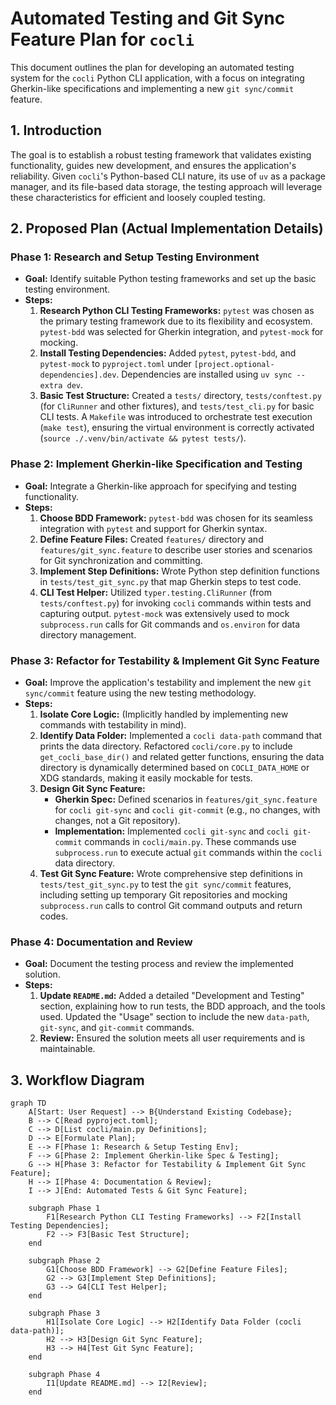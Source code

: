 # Automated Testing and Git Sync Feature Plan for `cocli`

This document outlines the plan for developing an automated testing system for the `cocli` Python CLI application, with a focus on integrating Gherkin-like specifications and implementing a new `git sync/commit` feature.

## 1. Introduction

The goal is to establish a robust testing framework that validates existing functionality, guides new development, and ensures the application's reliability. Given `cocli`'s Python-based CLI nature, its use of `uv` as a package manager, and its file-based data storage, the testing approach will leverage these characteristics for efficient and loosely coupled testing.

## 2. Proposed Plan (Actual Implementation Details)

### Phase 1: Research and Setup Testing Environment

*   **Goal:** Identify suitable Python testing frameworks and set up the basic testing environment.
*   **Steps:**
    1.  **Research Python CLI Testing Frameworks:** `pytest` was chosen as the primary testing framework due to its flexibility and ecosystem. `pytest-bdd` was selected for Gherkin integration, and `pytest-mock` for mocking.
    2.  **Install Testing Dependencies:** Added `pytest`, `pytest-bdd`, and `pytest-mock` to `pyproject.toml` under `[project.optional-dependencies].dev`. Dependencies are installed using `uv sync --extra dev`.
    3.  **Basic Test Structure:** Created a `tests/` directory, `tests/conftest.py` (for `CliRunner` and other fixtures), and `tests/test_cli.py` for basic CLI tests. A `Makefile` was introduced to orchestrate test execution (`make test`), ensuring the virtual environment is correctly activated (`source ./.venv/bin/activate && pytest tests/`).

### Phase 2: Implement Gherkin-like Specification and Testing

*   **Goal:** Integrate a Gherkin-like approach for specifying and testing functionality.
*   **Steps:**
    1.  **Choose BDD Framework:** `pytest-bdd` was chosen for its seamless integration with `pytest` and support for Gherkin syntax.
    2.  **Define Feature Files:** Created `features/` directory and `features/git_sync.feature` to describe user stories and scenarios for Git synchronization and committing.
    3.  **Implement Step Definitions:** Wrote Python step definition functions in `tests/test_git_sync.py` that map Gherkin steps to test code.
    4.  **CLI Test Helper:** Utilized `typer.testing.CliRunner` (from `tests/conftest.py`) for invoking `cocli` commands within tests and capturing output. `pytest-mock` was extensively used to mock `subprocess.run` calls for Git commands and `os.environ` for data directory management.

### Phase 3: Refactor for Testability & Implement Git Sync Feature

*   **Goal:** Improve the application's testability and implement the new `git sync/commit` feature using the new testing methodology.
*   **Steps:**
    1.  **Isolate Core Logic:** (Implicitly handled by implementing new commands with testability in mind).
    2.  **Identify Data Folder:** Implemented a `cocli data-path` command that prints the data directory. Refactored `cocli/core.py` to include `get_cocli_base_dir()` and related getter functions, ensuring the data directory is dynamically determined based on `COCLI_DATA_HOME` or XDG standards, making it easily mockable for tests.
    3.  **Design Git Sync Feature:**
        *   **Gherkin Spec:** Defined scenarios in `features/git_sync.feature` for `cocli git-sync` and `cocli git-commit` (e.g., no changes, with changes, not a Git repository).
        *   **Implementation:** Implemented `cocli git-sync` and `cocli git-commit` commands in `cocli/main.py`. These commands use `subprocess.run` to execute actual `git` commands within the `cocli` data directory.
    4.  **Test Git Sync Feature:** Wrote comprehensive step definitions in `tests/test_git_sync.py` to test the `git sync/commit` features, including setting up temporary Git repositories and mocking `subprocess.run` calls to control Git command outputs and return codes.

### Phase 4: Documentation and Review

*   **Goal:** Document the testing process and review the implemented solution.
*   **Steps:**
    1.  **Update `README.md`:** Added a detailed "Development and Testing" section, explaining how to run tests, the BDD approach, and the tools used. Updated the "Usage" section to include the new `data-path`, `git-sync`, and `git-commit` commands.
    2.  **Review:** Ensured the solution meets all user requirements and is maintainable.

## 3. Workflow Diagram

```mermaid
graph TD
    A[Start: User Request] --> B{Understand Existing Codebase};
    B --> C[Read pyproject.toml];
    C --> D[List cocli/main.py Definitions];
    D --> E[Formulate Plan];
    E --> F[Phase 1: Research & Setup Testing Env];
    F --> G[Phase 2: Implement Gherkin-like Spec & Testing];
    G --> H[Phase 3: Refactor for Testability & Implement Git Sync Feature];
    H --> I[Phase 4: Documentation & Review];
    I --> J[End: Automated Tests & Git Sync Feature];

    subgraph Phase 1
        F1[Research Python CLI Testing Frameworks] --> F2[Install Testing Dependencies];
        F2 --> F3[Basic Test Structure];
    end

    subgraph Phase 2
        G1[Choose BDD Framework] --> G2[Define Feature Files];
        G2 --> G3[Implement Step Definitions];
        G3 --> G4[CLI Test Helper];
    end

    subgraph Phase 3
        H1[Isolate Core Logic] --> H2[Identify Data Folder (cocli data-path)];
        H2 --> H3[Design Git Sync Feature];
        H3 --> H4[Test Git Sync Feature];
    end

    subgraph Phase 4
        I1[Update README.md] --> I2[Review];
    end